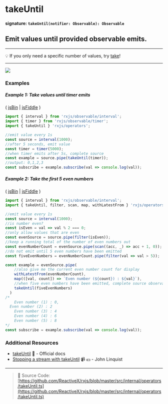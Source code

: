 # takeUntil

#### signature: `takeUntil(notifier: Observable): Observable`

## Emit values until provided observable emits.

---

:bulb: If you only need a specific number of values, try [take](take.md)!

---

<a href="https://ultimateangular.com/?ref=76683_kee7y7vk"><img src="https://ultimateangular.com/assets/img/banners/ua-leader.svg"></a>

### Examples

##### Example 1: Take values until timer emits

( [jsBin](http://jsbin.com/yevuhukeja/1/edit?js,console) |
[jsFiddle](https://jsfiddle.net/btroncone/zbe9dzb9/) )

```js
import { interval } from 'rxjs/observable/interval';
import { timer } from 'rxjs/observable/timer';
import { takeUntil } 'rxjs/operators';

//emit value every 1s
const source = interval(1000);
//after 5 seconds, emit value
const timer = timer(5000);
//when timer emits after 5s, complete source
const example = source.pipe(takeUntil(timer));
//output: 0,1,2,3
const subscribe = example.subscribe(val => console.log(val));
```

##### Example 2: Take the first 5 even numbers

( [jsBin](http://jsbin.com/doquqecara/1/edit?js,console) |
[jsFiddle](https://jsfiddle.net/btroncone/0dLeksLe/) )

```js
import { interval } from 'rxjs/observable/interval';
import { takeUntil, filter, scan, map, withLatestFrom } 'rxjs/operators';

//emit value every 1s
const source = interval(1000);
//is number even?
const isEven = val => val % 2 === 0;
//only allow values that are even
const evenSource = source.pipe(filter(isEven));
//keep a running total of the number of even numbers out
const evenNumberCount = evenSource.pipe(scan((acc, _) => acc + 1, 0));
//do not emit until 5 even numbers have been emitted
const fiveEvenNumbers = evenNumberCount.pipe(filter(val => val > 5));

const example = evenSource.pipe(
    //also give me the current even number count for display
    withLatestFrom(evenNumberCount),
    map(([val, count]) => `Even number (${count}) : ${val}`),
    //when five even numbers have been emitted, complete source observable
    takeUntil(fiveEvenNumbers)
  )
/*
	Even number (1) : 0,
  Even number (2) : 2
	Even number (3) : 4
	Even number (4) : 6
	Even number (5) : 8
*/
const subscribe = example.subscribe(val => console.log(val));
```

### Additional Resources

* [takeUntil](http://reactivex.io/rxjs/class/es6/Observable.js~Observable.html#instance-method-takeUntil)
  :newspaper: - Official docs
* [Stopping a stream with takeUntil](https://egghead.io/lessons/rxjs-stopping-a-stream-with-takeuntil?course=step-by-step-async-javascript-with-rxjs)
  :video_camera: :dollar: - John Linquist

---

> :file_folder: Source Code:
> [https://github.com/ReactiveX/rxjs/blob/master/src/internal/operators/takeUntil.ts](https://github.com/ReactiveX/rxjs/blob/master/src/internal/operators/takeUntil.ts)
